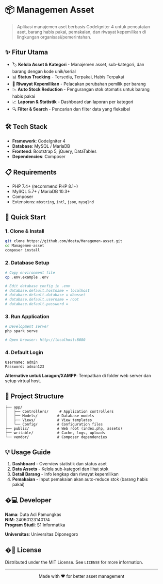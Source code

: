 # 📦 Managemen Asset

> Aplikasi manajemen aset berbasis CodeIgniter 4 untuk pencatatan aset, barang habis pakai, pemakaian, dan riwayat kepemilikan di lingkungan organisasi/pemerintahan.

## ✨ Fitur Utama

- 🏷️ **Kelola Asset & Kategori** - Manajemen asset, sub-kategori, dan barang dengan kode unik/serial
- 📊 **Status Tracking** - Tersedia, Terpakai, Habis Terpakai
- 👥 **Riwayat Kepemilikan** - Pelacakan perubahan pemilik per barang
- 📉 **Auto Stock Reduction** - Pengurangan stok otomatis untuk barang habis pakai
- 📈 **Laporan & Statistik** - Dashboard dan laporan per kategori
- 🔍 **Filter & Search** - Pencarian dan filter data yang fleksibel

## 🛠 Tech Stack

- **Framework**: CodeIgniter 4
- **Database**: MySQL / MariaDB
- **Frontend**: Bootstrap 5, jQuery, DataTables
- **Dependencies**: Composer

## 📋 Requirements

- PHP 7.4+ (recommend PHP 8.1+)
- MySQL 5.7+ / MariaDB 10.3+
- Composer
- Extensions: `mbstring`, `intl`, `json`, `mysqlnd`

## 🚀 Quick Start

### 1. Clone & Install

```bash
git clone https://github.com/doeta/Managemen-asset.git
cd Managemen-asset
composer install
```

### 2. Database Setup

```bash
# Copy environment file
cp .env.example .env

# Edit database config in .env
# database.default.hostname = localhost
# database.default.database = dbasset
# database.default.username = root
# database.default.password =
```

### 3. Run Application

```bash
# Development server
php spark serve

# Open browser: http://localhost:8080
```

### 4. Default Login

```
Username: admin
Password: admin123
```

**Alternative untuk Laragon/XAMPP**: Tempatkan di folder web server dan setup virtual host.

## 📁 Project Structure

```
├── app/
│   ├── Controllers/     # Application controllers
│   ├── Models/         # Database models
│   ├── Views/          # View templates
│   └── Config/         # Configuration files
├── public/             # Web root (index.php, assets)
├── writable/           # Cache, logs, uploads
└── vendor/             # Composer dependencies
```

## 💡 Usage Guide

1. **Dashboard** - Overview statistik dan status aset
2. **Data Assets** - Kelola sub-kategori dan lihat stok
3. **Detail Barang** - Info lengkap dan riwayat kepemilikan
4. **Pemakaian** - Input pemakaian akan auto-reduce stok (barang habis pakai)

## �‍💻 Developer

**Nama**: Duta Adi Pamungkas  
**NIM**: 24060123140174  
**Program Studi**: S1 Informatika

**Universitas**: Universitas Diponegoro

## �📄 License

Distributed under the MIT License. See `LICENSE` for more information.

---

<p align="center">Made with ❤️ for better asset management</p>

